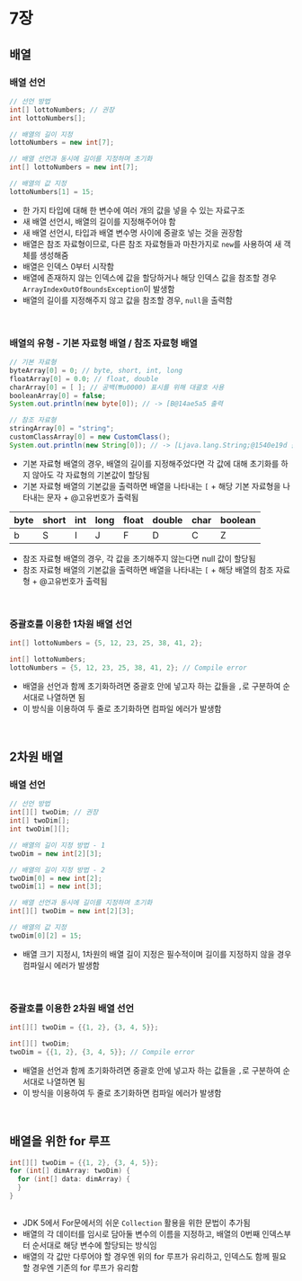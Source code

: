 # 7장
## 배열
### 배열 선언
``` java
// 선언 방법
int[] lottoNumbers; // 권장
int lottoNumbers[];

// 배열의 길이 지정
lottoNumbers = new int[7];

// 배열 선언과 동시에 길이를 지정하며 초기화
int[] lottoNumbers = new int[7];

// 배열의 값 지정
lottoNumbers[1] = 15;
```
* 한 가지 타입에 대해 한 변수에 여러 개의 값을 넣을 수 있는 자료구조
* 새 배열 선언시, 배열의 길이를 지정해주어야 함
* 새 배열 선언시, 타입과 배열 변수명 사이에 중괄호 넣는 것을 권장함
* 배열은 참조 자료형이므로, 다른 참조 자료형들과 마찬가지로 `new`를 사용하여 새 객체를 생성해줌
* 배열은 인덱스 0부터 시작함
* 배열에 존재하지 않는 인덱스에 값을 할당하거나 해당 인덱스 값을 참조할 경우 `ArrayIndexOutOfBoundsException`이 발생함
* 배열의 길이를 지정해주지 않고 값을 참조할 경우, `null`을 출력함
<br>

### 배열의 유형 - 기본 자료형 배열 / 참조 자료형 배열
``` java
// 기본 자료형
byteArray[0] = 0; // byte, short, int, long
floatArray[0] = 0.0; // float, double
charArray[0] = [ ]; // 공백(₩u0000) 표시를 위해 대괄호 사용
booleanArray[0] = false;
System.out.println(new byte[0]); // -> [B@14ae5a5 출력

// 참조 자료형
stringArray[0] = "string";
customClassArray[0] = new CustomClass();
System.out.println(new String[0]); // -> [Ljava.lang.String;@1540e19d 출력
```
* 기본 자료형 배열의 경우, 배열의 길이를 지정해주었다면 각 값에 대해 초기화를 하지 않아도 각 자료형의 기본값이 할당됨
* 기본 자료형 배열의 기본값을 출력하면 배열을 나타내는 `[` + 해당 기본 자료형을 나타내는 문자 + @고유번호가 출력됨

| byte | short | int | long | float | double | char | boolean |
| ---- | ----- | --- | ---- | ----- | ------ | ---- | ------- |
| b | S | I | J | F | D | C | Z |

* 참조 자료형 배열의 경우, 각 값을 초기해주지 않는다면 null 값이 할당됨
* 참조 자료형 배열의 기본값을 출력하면 배열을 나타내는 `[` + 해당 배열의 참조 자료형 + @고유번호가 출력됨
<br>

### 중괄호를 이용한 1차원 배열 선언
``` java
int[] lottoNumbers = {5, 12, 23, 25, 38, 41, 2};

int[] lottoNumbers;
lottoNumbers = {5, 12, 23, 25, 38, 41, 2}; // Compile error
```
* 배열을 선언과 함께 초기화하려면 중괄호 안에 넣고자 하는 값들을 `,`로 구분하여 순서대로 나열하면 됨
* 이 방식을 이용하여 두 줄로 초기화하면 컴파일 에러가 발생함
<br>

## 2차원 배열
### 배열 선언
``` java
// 선언 방법
int[][] twoDim; // 권장
int[] twoDim[];
int twoDim[][];

// 배열의 길이 지정 방법 - 1
twoDim = new int[2][3];

// 배열의 길이 지정 방법 - 2
twoDim[0] = new int[2];
twoDim[1] = new int[3];

// 배열 선언과 동시에 길이를 지정하며 초기화
int[][] twoDim = new int[2][3];

// 배열의 값 지정
twoDim[0][2] = 15;
```
* 배열 크기 지정시, 1차원의 배열 길이 지정은 필수적이며 길이를 지정하지 않을 경우 컴파일시 에러가 발생함
<br>

### 중괄호를 이용한 2차원 배열 선언
``` java
int[][] twoDim = {{1, 2}, {3, 4, 5}};

int[][] twoDim;
twoDim = {{1, 2}, {3, 4, 5}}; // Compile error
```
* 배열을 선언과 함께 초기화하려면 중괄호 안에 넣고자 하는 값들을 `,`로 구분하여 순서대로 나열하면 됨
* 이 방식을 이용하여 두 줄로 초기화하면 컴파일 에러가 발생함
<br>

## 배열을 위한 for 루프
``` java
int[][] twoDim = {{1, 2}, {3, 4, 5}};
for (int[] dimArray: twoDim) {
  for (int[] data: dimArray) {
  }
}
  
```
* JDK 5에서 For문에서의 쉬운 `Collection` 활용을 위한 문법이 추가됨
* 배열의 각 데이터를 임시로 담아둘 변수의 이름을 지정하고, 배열의 0번째 인덱스부터 순서대로 해당 변수에 할당되는 방식임
* 배열의 각 값만 다루어야 할 경우엔 위의 for 루프가 유리하고, 인덱스도 함께 필요할 경우엔 기존의 for 루프가 유리함
